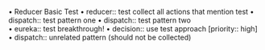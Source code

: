•  Reducer Basic Test
• reducer:: test collect all actions that mention test
• dispatch:: test pattern one
• dispatch:: test pattern two  
• eureka:: test breakthrough!
• decision:: use test approach [priority:: high]
• dispatch:: unrelated pattern (should not be collected)
